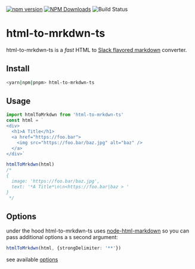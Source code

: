 [![npm version](https://badge.fury.io/js/html-to-mrkdwn-ts.svg)](https://badge.fury.io/js/ts-patch)
[![NPM Downloads](https://img.shields.io/npm/dm/html-to-mrkdwn-tskdown.svg?style=flat)](https://npmjs.org/package/html-to-mrkdwn-ts)
![Build Status](https://github.com/oferitz/html-to-mrkdwn-ts/workflows/Build%20(CI)/badge.svg)

# html-to-mrkdwn-ts
html-to-mrkdwn-ts is a _fast_ HTML to [Slack flavored markdown](https://api.slack.com/reference/surfaces/formatting) converter.

## Install

```sh
<yarn|npm|pnpm> html-to-mrkdwn-ts
```

## Usage

```ts
import htmlToMrkdwn from 'html-to-mrkdwn-ts'
const html = `
<div>
  <h1>A Title</h1>
  <a href="https://foo.bar">
    <img src="https://foo.bar/baz.jpg" alt="baz" />
  </a>
</div>`

htmlToMrkdwn(html)
/*
{
  image: 'https://foo.bar/baz.jpg',
  text: '*A Title*\n\n<https://foo.bar|baz > '
}
 */
```

## Options
under the hood html-to-mrkdwn-ts uses [node-html-markdown](https://github.com/crosstype/node-html-markdown/blob/master/README.md) 
so you can pass additional options a s second argument:
```ts
htmlToMrkdwn(html, {strongDelimiter: '**'})
```


see available [options](https://github.com/crosstype/node-html-markdown/blob/master/README.md#options)
